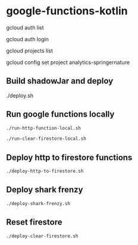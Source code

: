 # google-functions-kotlin

gcloud auth list

gcloud auth login <loginid>

gcloud projects list

gcloud config set project analytics-springernature

## Build shadowJar and deploy
./deploy.sh

## Run google functions locally
```bash
./run-http-function-local.sh
```
```bash
./run-clear-firestore-local.sh
```

## Deploy http to firestore functions
```bash
./deploy-http-to-firestore.sh
```
## Deploy shark frenzy
```bash
./deploy-shark-frenzy.sh
```

## Reset firestore
```bash
./deploy-clear-firestore.sh
```

